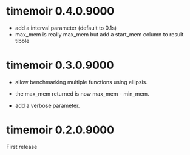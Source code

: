 # timemoir 0.4.0.9000

* add a interval parameter (default to 0.1s)
* max_mem is really max_mem but add a start_mem column to result tibble

# timemoir 0.3.0.9000

* allow benchmarking multiple functions using ellipsis.

* the max_mem returned is now max_mem - min_mem.

* add a verbose parameter.

# timemoir 0.2.0.9000

First release
